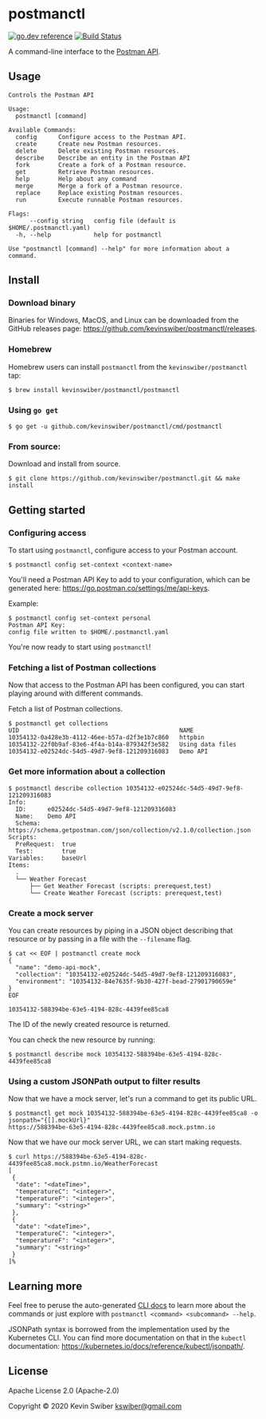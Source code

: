# postmanctl

[![go.dev reference](https://img.shields.io/badge/go.dev-reference-007d9c?logo=go&logoColor=white&style=flat-square)](https://pkg.go.dev/github.com/kevinswiber/postmanctl)  [![Build Status](https://travis-ci.com/kevinswiber/postmanctl.svg?branch=master)](https://travis-ci.com/kevinswiber/postmanctl)

A command-line interface to the [Postman API](https://docs.api.getpostman.com/).

## Usage

```
Controls the Postman API

Usage:
  postmanctl [command]

Available Commands:
  config      Configure access to the Postman API.
  create      Create new Postman resources.
  delete      Delete existing Postman resources.
  describe    Describe an entity in the Postman API
  fork        Create a fork of a Postman resource.
  get         Retrieve Postman resources.
  help        Help about any command
  merge       Merge a fork of a Postman resource.
  replace     Replace existing Postman resources.
  run         Execute runnable Postman resources.

Flags:
      --config string   config file (default is $HOME/.postmanctl.yaml)
  -h, --help            help for postmanctl

Use "postmanctl [command] --help" for more information about a command.
```

## Install

### Download binary

Binaries for Windows, MacOS, and Linux can be downloaded from the GitHub releases page: https://github.com/kevinswiber/postmanctl/releases.

### Homebrew

Homebrew users can install `postmanctl` from the `kevinswiber/postmanctl` tap:

```
$ brew install kevinswiber/postmanctl/postmanctl
```

### Using `go get`

```
$ go get -u github.com/kevinswiber/postmanctl/cmd/postmanctl
```

### From source:

Download and install from source.

```
$ git clone https://github.com/kevinswiber/postmanctl.git && make install
```

## Getting started

### Configuring access

To start using `postmanctl`, configure access to your Postman account.

```
$ postmanctl config set-context <context-name>
```

You'll need a Postman API Key to add to your configuration, which can be generated here: https://go.postman.co/settings/me/api-keys.

Example:

```
$ postmanctl config set-context personal
Postman API Key: 
config file written to $HOME/.postmanctl.yaml
```

You're now ready to start using `postmanctl`!

### Fetching a list of Postman collections

Now that access to the Postman API has been configured, you can start playing around with different commands.

Fetch a list of Postman collections.

```
$ postmanctl get collections
UID                                             NAME
10354132-0a428e3b-4112-46ee-b57a-d2f3e1b7c860   httpbin
10354132-22f0b9af-83e6-4f4a-b14a-879342f3e582   Using data files
10354132-e02524dc-54d5-49d7-9ef8-121209316083   Demo API
```

### Get more information about a collection

```
$ postmanctl describe collection 10354132-e02524dc-54d5-49d7-9ef8-121209316083
Info:
  ID:      e02524dc-54d5-49d7-9ef8-121209316083
  Name:    Demo API
  Schema:  https://schema.getpostman.com/json/collection/v2.1.0/collection.json
Scripts:
  PreRequest:  true
  Test:        true
Variables:     baseUrl
Items:
  .
  └── Weather Forecast
      ├── Get Weather Forecast (scripts: prerequest,test)
      └── Create Weather Forecast (scripts: prerequest,test)
```

### Create a mock server

You can create resources by piping in a JSON object describing that resource or by passing in a file with the `--filename` flag.

```
$ cat << EOF | postmanctl create mock
{
  "name": "demo-api-mock",
  "collection": "10354132-e02524dc-54d5-49d7-9ef8-121209316083",
  "environment": "10354132-84e7635f-9b30-427f-bead-27901790659e"
}
EOF

10354132-588394be-63e5-4194-828c-4439fee85ca8
```

The ID of the newly created resource is returned.

You can check the new resource by running:

```
$ postmanctl describe mock 10354132-588394be-63e5-4194-828c-4439fee85ca8
```

### Using a custom JSONPath output to filter results

Now that we have a mock server, let's run a command to get its public URL.

```
$ postmanctl get mock 10354132-588394be-63e5-4194-828c-4439fee85ca8 -o jsonpath="{[].mockUrl}"
https://588394be-63e5-4194-828c-4439fee85ca8.mock.pstmn.io
```

Now that we have our mock server URL, we can start making requests.

```
$ curl https://588394be-63e5-4194-828c-4439fee85ca8.mock.pstmn.io/WeatherForecast  
[
 {
  "date": "<dateTime>",
  "temperatureC": "<integer>",
  "temperatureF": "<integer>",
  "summary": "<string>"
 },
 {
  "date": "<dateTime>",
  "temperatureC": "<integer>",
  "temperatureF": "<integer>",
  "summary": "<string>"
 }
]%  
```

## Learning more

Feel free to peruse the auto-generated [CLI docs](doc/postmanctl.md) to learn more about the commands or just explore with `postmanctl <command> <subcommand> --help`.

JSONPath syntax is borrowed from the implementation used by the Kubernetes CLI.  You can find more documentation on that in the `kubectl` documentation: https://kubernetes.io/docs/reference/kubectl/jsonpath/.

## License

Apache License 2.0 (Apache-2.0) 

Copyright © 2020 Kevin Swiber <kswiber@gmail.com>